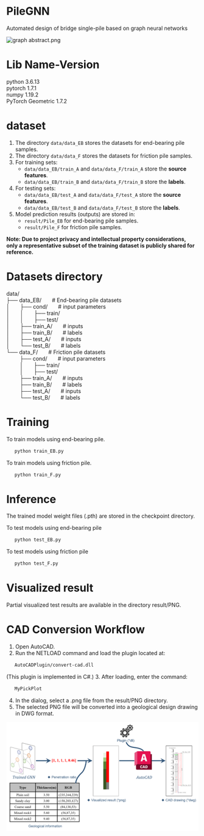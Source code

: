 # PileGNN
Automated design of bridge single-pile based on graph neural networks

![graph abstract.png](other/abstract.png)

# Lib Name-Version
python                    3.6.13  
pytorch                   1.7.1   
numpy                     1.19.2   
PyTorch Geometric         1.7.2

# dataset
1. The directory `data/data_EB` stores the datasets for end-bearing pile samples.  
2. The directory `data/data_F` stores the datasets for friction pile samples.  
3. For training sets:  
   - `data/data_EB/train_A` and `data/data_F/train_A` store the **source features**.  
   - `data/data_EB/train_B` and `data/data_F/train_B` store the **labels**.  
4. For testing sets:  
   - `data/data_EB/test_A` and `data/data_F/test_A` store the **source features**.  
   - `data/data_EB/test_B` and `data/data_F/test_B` store the **labels**.  
5. Model prediction results (outputs) are stored in:  
   - `result/Pile_EB` for end-bearing pile samples.  
   - `result/Pile_F` for friction pile samples.  

**Note: Due to project privacy and intellectual property considerations, only a representative subset of the training dataset is publicly shared for reference.**


# Datasets directory
data/  
├── data_EB/     &nbsp;&nbsp;&nbsp;&nbsp;&nbsp;&nbsp;# End-bearing pile datasets  
│&nbsp;&nbsp;&nbsp;&nbsp;&nbsp;&nbsp;&nbsp;├── cond/    &nbsp;&nbsp;&nbsp;&nbsp;&nbsp;&nbsp;# input parameters  
│&nbsp;&nbsp;&nbsp;&nbsp;&nbsp;&nbsp;&nbsp;│&nbsp;&nbsp;&nbsp;&nbsp;&nbsp;&nbsp;&nbsp;├── train/   
│&nbsp;&nbsp;&nbsp;&nbsp;&nbsp;&nbsp;&nbsp;│&nbsp;&nbsp;&nbsp;&nbsp;&nbsp;&nbsp;&nbsp;├── test/   
│&nbsp;&nbsp;&nbsp;&nbsp;&nbsp;&nbsp;&nbsp;├── train_A/    &nbsp;&nbsp;&nbsp;&nbsp;&nbsp;&nbsp;# inputs  
│&nbsp;&nbsp;&nbsp;&nbsp;&nbsp;&nbsp;&nbsp;├── train_B/    &nbsp;&nbsp;&nbsp;&nbsp;&nbsp;&nbsp;# labels  
│&nbsp;&nbsp;&nbsp;&nbsp;&nbsp;&nbsp;&nbsp;├── test_A/     &nbsp;&nbsp;&nbsp;&nbsp;&nbsp;&nbsp;# inputs  
│&nbsp;&nbsp;&nbsp;&nbsp;&nbsp;&nbsp;&nbsp;└── test_B/     &nbsp;&nbsp;&nbsp;&nbsp;&nbsp;&nbsp;# labels  
└── data_F/     &nbsp;&nbsp;&nbsp;&nbsp;&nbsp;&nbsp;# Friction pile datasets  
&nbsp;&nbsp;&nbsp;&nbsp;&nbsp;&nbsp;&nbsp;&nbsp;&nbsp;├── cond/    &nbsp;&nbsp;&nbsp;&nbsp;&nbsp;&nbsp;# input parameters  
&nbsp;&nbsp;&nbsp;&nbsp;&nbsp;&nbsp;&nbsp;&nbsp;&nbsp;│&nbsp;&nbsp;&nbsp;&nbsp;&nbsp;&nbsp;&nbsp;├── train/   
&nbsp;&nbsp;&nbsp;&nbsp;&nbsp;&nbsp;&nbsp;&nbsp;&nbsp;│&nbsp;&nbsp;&nbsp;&nbsp;&nbsp;&nbsp;&nbsp;├── test/   
&nbsp;&nbsp;&nbsp;&nbsp;&nbsp;&nbsp;&nbsp;&nbsp;&nbsp;├── train_A/    &nbsp;&nbsp;&nbsp;&nbsp;&nbsp;&nbsp;# inputs  
&nbsp;&nbsp;&nbsp;&nbsp;&nbsp;&nbsp;&nbsp;&nbsp;&nbsp;├── train_B/    &nbsp;&nbsp;&nbsp;&nbsp;&nbsp;&nbsp;# labels  
&nbsp;&nbsp;&nbsp;&nbsp;&nbsp;&nbsp;&nbsp;&nbsp;&nbsp;├── test_A/     &nbsp;&nbsp;&nbsp;&nbsp;&nbsp;&nbsp;# inputs  
&nbsp;&nbsp;&nbsp;&nbsp;&nbsp;&nbsp;&nbsp;&nbsp;&nbsp;└── test_B/     &nbsp;&nbsp;&nbsp;&nbsp;&nbsp;&nbsp;# labels  


# Training
To train models using end-bearing pile.
```bash
   python train_EB.py
```
To train models using friction pile.
```bash
   python train_F.py
```
# Inference
The trained model weight files (.pth) are stored in the checkpoint directory.

To test models using end-bearing pile
```bash
   python test_EB.py
```

To test models using friction pile
```bash
   python test_F.py
```

# Visualized result
Partial visualized test results are available in the directory result/PNG.

# CAD Conversion Workflow

1. Open AutoCAD.
2. Run the NETLOAD command and load the plugin located at:
```bash
   AutoCADPlugin/convert-cad.dll
```
(This plugin is implemented in C#.)
3. After loading, enter the command:
```bash
   MyPickPlot
```
4. In the dialog, select a .png file from the result/PNG directory.
5. The selected PNG file will be converted into a geological design drawing in DWG format.

![CAD transformation pipeline.png](other/CAD%20transformation%20pipeline.png)

